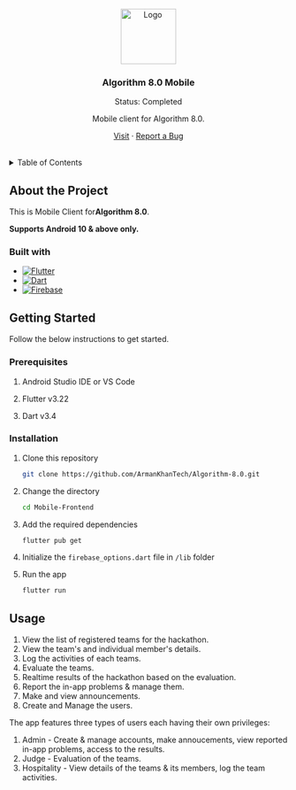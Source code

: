 <br />
<div align="center">
  <a href="https://github.com/ArmanKhanTech/Algorithm-8.0/">
    <img src="https://github.com/ArmanKhanTech/Algorithm-8.0/assets/92728787/feceb927-a4cf-4774-a457-c73a4d3c78eb" alt="Logo" width="100" height="100">
  </a>

  <h3 align="center">Algorithm 8.0 Mobile</h3>
  <p align="center">Status: Completed</p>
  <p align="center">Mobile client for Algorithm 8.0.</p>
  
  <p align="center">
    <a href="https://algorithm8.aiktc.ac.in/">Visit</a>
    ·
    <a href="https://github.com/ArmanKhanTech/Algorithm-8.0/issues">Report a Bug</a>
  </p>
</div>
<br />



<details>
  <summary>Table of Contents</summary>
  <ol>
    <li>
      <a href="#about-the-project">About the Project</a>
      <ul>
        <li><a href="#built-with">Built with</a></li>
      </ul>
    </li>
    <li>
      <a href="#getting-started">Getting Started</a>
      <ul>
        <li><a href="#prerequisites">Prerequisites</a></li>
        <li><a href="#installation">Installation</a></li>
      </ul>
    </li>
    <li><a href="#usage">Usage</a></li>
    <li><a href="#roadmap">Roadmap</a></li>
  </ol>
</details>



## About the Project

<p>This is Mobile Client for<b>Algorithm 8.0</b>.</p>

**Supports Android 10 & above only.**


### Built with

* [![Flutter][Flutter]][Flutter-url]
* [![Dart][Dart]][Dart-url]
* [![Firebase][Firebase]][Firebase-url]



## Getting Started

Follow the below instructions to get started.


### Prerequisites

<ol>
  <li>
    <p>Android Studio IDE or VS Code</a>
  </li>
  <li>
    <p>Flutter v3.22</a>
  </li>
  <li>
    <p>Dart v3.4</a>
  </li>
</ol>



### Installation

1. Clone this repository
   
   ```sh
   git clone https://github.com/ArmanKhanTech/Algorithm-8.0.git
   ```

2. Change the directory

   ```sh
   cd Mobile-Frontend
   ```

3. Add the required dependencies
   
   ```sh
   flutter pub get
   ```

4. Initialize the `firebase_options.dart` file in `/lib` folder

5. Run the app

   ```sh
   flutter run
   ```



## Usage

1. View the list of registered teams for the hackathon.
2. View the team's and individual member's details.
3. Log the activities of each teams.
4. Evaluate the teams.
5. Realtime results of the hackathon based on the evaluation.
6. Report the in-app problems & manage them.
7. Make and view announcements.
8. Create and Manage the users.

The app features three types of users each having their own privileges:
1. Admin - Create & manage accounts, make annoucements, view reported in-app problems, access to the results.
2. Judge - Evaluation of the teams.
3. Hospitality - View details of the teams & its members, log the team activities.




[Flutter]: https://img.shields.io/badge/Flutter-0096FF.svg?style=for-the-badge&logo=Flutter&logoColor=white
[Flutter-url]: https://flutter.dev/
[Dart]: https://img.shields.io/badge/dart-FF0000.svg?style=for-the-badge&logo=dart&logoColor=white
[Dart-url]: https://dart.dev/
[Android]: https://img.shields.io/badge/Android-3DDC84.svg?style=for-the-badge&logo=android&logoColor=white
[Android-url]: https://developer.android.com/
[Firebase]: https://img.shields.io/badge/Firebase-6495ED?style=for-the-badge&logo=Firebase&logoColor=white
[Firebase-url]: https://firebase.google.com/
